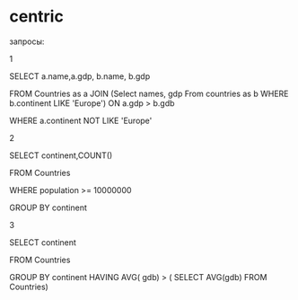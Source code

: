 # centric


запросы:

1

  SELECT a.name,a.gdp, b.name, b.gdp
  
  FROM Countries as a JOIN (Select names, gdp From countries as b WHERE b.continent LIKE 'Europe') ON a.gdp > b.gdb
  
  WHERE a.continent NOT LIKE 'Europe'
 
2

  SELECT continent,COUNT()
  
  FROM  Countries
  
  WHERE population >= 10000000
  
  GROUP BY continent 
		
3
 
  SELECT continent
  
  FROM Countries 
  
  GROUP BY continent HAVING AVG( gdb)  > ( SELECT AVG(gdb) FROM  Countries)

 
